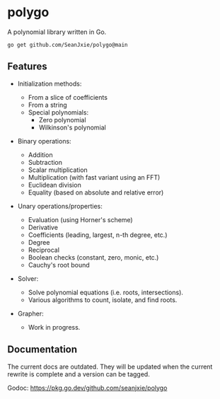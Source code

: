 # polygo
A polynomial library written in Go.
```
go get github.com/SeanJxie/polygo@main
```
## Features
- Initialization methods:
	- From a slice of coefficients
	- From a string
	- Special polynomials:
		- Zero polynomial
		- Wilkinson's polynomial


- Binary operations:
	- Addition
	- Subtraction
	- Scalar multiplication
	- Multiplication (with fast variant using an FFT)
	- Euclidean division
	- Equality (based on absolute and relative error)

- Unary operations/properties:
	- Evaluation (using Horner's scheme)
	- Derivative
	- Coefficients (leading, largest, n-th degree, etc.)
	- Degree
	- Reciprocal 
	- Boolean checks (constant, zero, monic, etc.)
	- Cauchy's root bound

- Solver:
	- Solve polynomial equations (i.e. roots, intersections).
	- Various algorithms to count, isolate, and find roots.

- Grapher:
	- Work in progress.

## Documentation

The current docs are outdated. They will be updated when the current rewrite is complete and
a version can be tagged.

Godoc: https://pkg.go.dev/github.com/seanjxie/polygo

